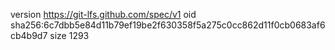 version https://git-lfs.github.com/spec/v1
oid sha256:6c7dbb5e84d11b79ef19be2f630358f5a275c0cc862d11f0cb0683af6cb4b9d7
size 1293
